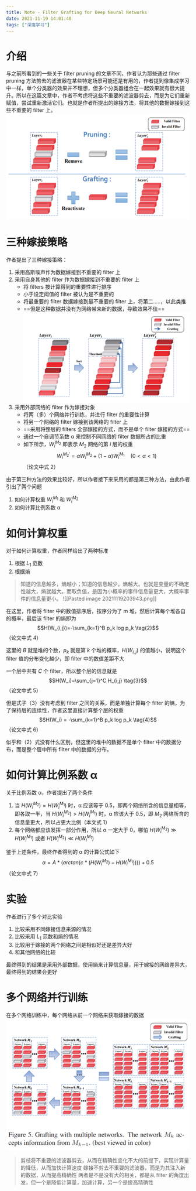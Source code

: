 ```yaml
---
title: Note - Filter Grafting for Deep Neural Networks
date: 2021-11-19 14:01:40
tags: ["深度学习"]
---
```


# 介绍

与之前所看到的一些关于 filter pruning 的文章不同，作者认为那些通过 filter pruning 方法剪去的滤波器在某些特定场景可能还是有用的，作者提到像集成学习中一样，单个分类器的效果并不理想，但多个分类器组合在一起效果就有很大提升。所以在这篇文章中，作者不考虑将这些不重要的滤波器剪去，而是为它们重新赋值，尝试重新激活它们。也就是作者所提出的嫁接方法，将其他的数据嫁接到这些不重要的 filter 上。
![](../attachment/论文笔记/Pasted_image_20211119165723.png)

# 三种嫁接策略
作者提出了三种嫁接策略：
1. 采用高斯噪声作为数据嫁接到不重要的 filter 上
2. 采用自身其他的 filter 作为数据嫁接到不重要的 filter 上
	- 将 filters 按计算得到的重要性进行排序
	- 小于设定阈值的 filter 被认为是不重要的
	- 将最重要的 filter 数据嫁接到最不重要的 filter 上，将第二.....，以此类推
	- ==但是这种数据并没有为网络带来新的数据，导致效果不佳==
	![](../attachment/论文笔记/Pasted_image_20211119165650.png)
3. 采用外部网络的 filter 作为嫁接对象
	- 将两（多）个网络并行训练，并进行 filter 的重要性计算
	- 将另一个网络的 filter 嫁接到该网络的 filter 上
	- ==采用将整层的 filters 全部嫁接的方式，而不是单个 filter 嫁接的方式==
	- 通过一个自调节系数 α 来控制不同网络的 filter 数据所占的比重
	- 如下所示，$W_i^{M_2}$ 即表示 $M_2$ 网络的第 $i$ 层的权重
	$$W_i^{M_2'}=\alpha W_i^{M_2}+(1-\alpha)W_i^{M_1} \quad (0<\alpha<1) \tag{1}$$
	（论文中式 2）
	

由于第三种方法的效果比较好，所以作者接下来采用的都是第三种方法，由此作者引出了两个问题
1. 如何计算权重 $W_i^{M_1}$ 和 $W_i^{M_2}$
2. 如何计算比例系数 α

# 如何计算权重
对于如何计算权重，作者同样给出了两种标准
1. 根据 $L_1$ 范数
2. 根据熵

>知道的信息越多，熵越小；知道的信息越少，熵越大。也就是变量的不确定性越大，熵就越大。而取负值，是因为小概率的事件信息量更大，大概率事件的信息量更小。
![[Pasted image 20211119203943.png]]


在这里，作者将 filter 中的数值排序后，按序分为了 m 堆，然后计算每个堆各自的概率，最后该 filter 的熵即为 
$$H(W_{i,j})=-\sum_{k=1}^B p_k log p_k \tag{2}$$
（论文中式 4）

这里的 $B$ 就是堆的个数，$p_k$ 就是第 $k$ 个堆的概率，$H(W_{i,j})$ 的值越小，说明这个 filter 值的分布变化越少，即 filter 中的数值差距不大

一个层中共有 $C$ 个 filter，所以整个层的信息就是 $$H(W_i)=\sum_{j=1}^C H_{i,j} \tag{3}$$
（论文中式 5）

但是式子（3）没有考虑到 filter 之间的关系，而是单独计算每个 filter 的熵，为了保持层的连续性，作者这里直接计算整个层的权重
$$H(W_i) = -\sum_{k=1}^B p_k log p_k \tag{4}$$
（论文中式 6）

似乎和（2）式没有什么区别，但这里的堆中的数据不是单个 filter 中的数据分布，而是整个层中所有 filter 中的数据的分布。

# 如何计算比例系数 α
关于比例系数 α，作者提出了两个条件
1. 当 $H(W_i^{M_2})=H(W_i^{M_1})$ 时，α 应该等于 0.5，即两个网络所含的信息量相等，即各取一半，当 $H(W_i^{M_2})>H(W_i^{M_1})$ 时，α 应该大于 0.5，即 $M_2$ 网络所含的信息量更大，所以占更大比例（本文式 1）
2. 每个网络都应该发挥一部分作用，所以 α 一定大于 0，哪怕 $H(W_i^{M_2})\gg H(W_i^{M_1})$ 或者 $H(W_i^{M_2}) \ll H(W_i^{M_1})$

鉴于上述条件，最终作者得到的 α 的计算公式如下
$$\alpha = A * (arctan(c*(H(W_i^{M_2})-H(W_i^{M_1}))))+0.5 \tag{5}$$
（论文中式 7）

# 实验
作者进行了多个对比实验
1. 比较采用不同嫁接信息来源的情况
2. 比较采用 $L_1$ 范数和熵的情况
3. 比较用于嫁接的两个网络之间是相似好还是差异大好
4. 和其他网络的比较

最终得到的结果是采用外部数据，使用熵来计算信息量，用于嫁接的网络差异大，最终得到的结果会更好

# 多个网络并行训练
在多个网络训练中，每个网络从前一个网络来获取嫁接的数据
![](../attachment/论文笔记/Pasted_image_20211119210519.png)

>剪枝将不重要的滤波器剪去，从而在精确性变化不大的前提下，实现计算量的降低，从而加快计算速度
嫁接不剪去不重要的滤波器，而是为其注入新的数据，从而提高精确性
两者是不是没有大的相关，都是从 filter 的角度出发，但一个是降低计算量，加速计算，另一个是提高精确性

